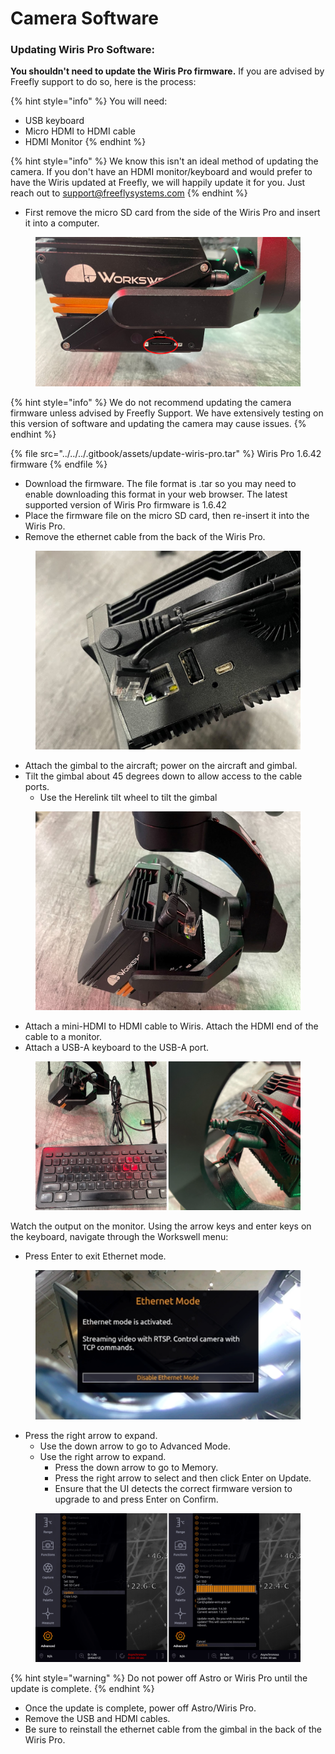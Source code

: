 # Camera Software

### Updating Wiris Pro Software:

**You shouldn't need to update the Wiris Pro firmware.** If you are advised by Freefly support to do so, here is the process:&#x20;

{% hint style="info" %}
You will need:

* USB keyboard
* Micro HDMI to HDMI cable
* HDMI Monitor
{% endhint %}

{% hint style="info" %}
We know this isn't an ideal method of updating the camera. If you don't have an HDMI monitor/keyboard and would prefer to have the Wiris updated at Freefly, we will happily update it for you. Just reach out to support@freeflysystems.com
{% endhint %}

* First remove the micro SD card from the side of the Wiris Pro and insert it into a computer.

<figure><img src="../../../.gitbook/assets/sd card.png" alt=""><figcaption></figcaption></figure>

{% hint style="info" %}
We do not recommend updating the camera firmware unless advised by Freefly Support. We have extensively testing on this version of software and updating the camera may cause issues.
{% endhint %}

{% file src="../../../.gitbook/assets/update-wiris-pro.tar" %}
Wiris Pro 1.6.42 firmware
{% endfile %}

* Download the firmware. The file format is .tar so you may need to enable downloading this format in your web browser. The latest supported version of Wiris Pro firmware is 1.6.42
* Place the firmware file on the micro SD card, then re-insert it into the Wiris Pro.
* Remove the ethernet cable from the back of the Wiris Pro.

<figure><img src="../../../.gitbook/assets/IMG_42771 2.png" alt=""><figcaption></figcaption></figure>

* Attach the gimbal to the aircraft; power on the aircraft and gimbal.
* Tilt the gimbal about 45 degrees down to allow access to the cable ports.
  * Use the Herelink tilt wheel to tilt the gimbal

<figure><img src="../../../.gitbook/assets/IMG_4278 2.png" alt=""><figcaption></figcaption></figure>

* Attach a mini-HDMI to HDMI cable to Wiris. Attach the HDMI end of the cable to a monitor.
* Attach a USB-A keyboard to the USB-A port.&#x20;

<figure><img src="../../../.gitbook/assets/keyboard (2).png" alt=""><figcaption></figcaption></figure>

Watch the output on the monitor. Using the arrow keys and enter keys on the keyboard, navigate through the Workswell menu:

* Press Enter to exit Ethernet mode.

<figure><img src="../../../.gitbook/assets/ethernet (1).png" alt=""><figcaption></figcaption></figure>

* Press the right arrow to expand.
  * Use the down arrow to go to Advanced Mode.
  * Use the right arrow to expand.
    * Press the down arrow to go to Memory.
    * Press the right arrow to select and then click Enter on Update.
    * Ensure that the UI detects the correct firmware version to upgrade to and press Enter on Confirm.

<figure><img src="../../../.gitbook/assets/wiris update 11.png" alt=""><figcaption></figcaption></figure>

{% hint style="warning" %}
Do not power off Astro or Wiris Pro until the update is complete.
{% endhint %}

* Once the update is complete, power off Astro/Wiris Pro.
* Remove the USB and HDMI cables.
* Be sure to reinstall the ethernet cable from the gimbal in the back of the Wiris Pro.
